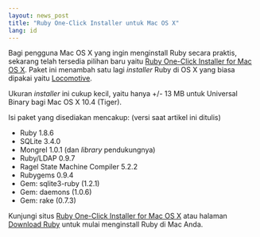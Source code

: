 ```yaml
---
layout: news_post
title: "Ruby One-Click Installer untuk Mac OS X"
lang: id
---
```


Bagi pengguna Mac OS X yang ingin menginstall Ruby secara praktis,
sekarang telah tersedia pilihan baru yaitu [Ruby One-Click Installer for
Mac OS X][1]. Paket ini menambah satu lagi *installer* Ruby di OS X yang
biasa dipakai yaitu [Locomotive][2].

Ukuran *installer* ini cukup kecil, yaitu hanya +/- 13 MB untuk
Universal Binary bagi Mac OS X 10.4 (Tiger).

Isi paket yang disediakan mencakup: (versi saat artikel ini ditulis)

* Ruby 1.8.6
* SQLite 3.4.0
* Mongrel 1.0.1 (dan *library* pendukungnya)
* Ruby/LDAP 0.9.7
* Ragel State Machine Compiler 5.2.2
* Rubygems 0.9.4
* Gem: sqlite3-ruby (1.2.1)
* Gem: daemons (1.0.6)
* Gem: rake (0.7.3)

Kunjungi situs [Ruby One-Click Installer for Mac OS X][1] atau halaman
[Download Ruby](/id/downloads/) untuk mulai menginstall Ruby di Mac
Anda.



[1]: http://rubyosx.rubyforge.org/ 
[2]: http://locomotive.raaum.org/ 
